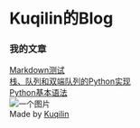 # Kuqilin的Blog
### 我的文章
[Markdown测试](post-test)   
[栈、队列和双端队列的Python实现](zhan-dui-lie-hu-shuang-duan-dui-lie-di-python-shi-xian)   
[Python基本语法](python-ji-ben-yu-fa)   
![一个图片](https://cdn.luogu.com.cn/upload/image_hosting/8xuafeg2.png)   
Made by [Kuqilin](https://www.luogu.com.cn/blog/kuqilin/)
